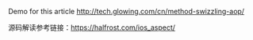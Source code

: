 Demo for this article http://tech.glowing.com/cn/method-swizzling-aop/
 
源码解读参考链接：https://halfrost.com/ios_aspect/
